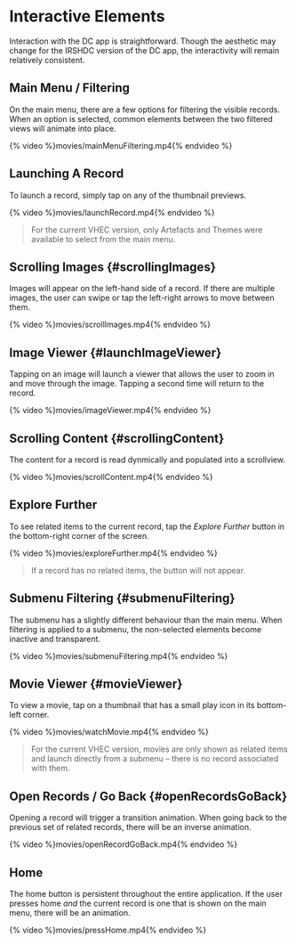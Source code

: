 # Interactive Elements

Interaction with the DC app is straightforward. Though the aesthetic may change for the IRSHDC version of the DC app, the interactivity will remain relatively consistent.  

## Main Menu / Filtering
On the main menu, there are a few options for filtering the visible records. When an option is selected, common elements between the two filtered views will animate into place.

{% video %}movies/mainMenuFiltering.mp4{% endvideo %}

## Launching A Record
To launch a record, simply tap on any of the thumbnail previews.

{% video %}movies/launchRecord.mp4{% endvideo %}

> For the current VHEC version, only Artefacts and Themes were available to select from the main menu.

## Scrolling Images {#scrollingImages}
Images will appear on the left-hand side of a record. If there are multiple images, the user can swipe or tap the left-right arrows to move between them.

{% video %}movies/scrollImages.mp4{% endvideo %}

## Image Viewer {#launchImageViewer}
Tapping on an image will launch a viewer that allows the user to zoom in and move through the image. Tapping a second time will return to the record.

{% video %}movies/imageViewer.mp4{% endvideo %}

## Scrolling Content {#scrollingContent}
The content for a record is read dynmically and populated into a scrollview.

{% video %}movies/scrollContent.mp4{% endvideo %}

## Explore Further
To see related items to the current record, tap the *Explore Further* button in the bottom-right corner of the screen.

{% video %}movies/exploreFurther.mp4{% endvideo %}

> If a record has no related items, the button will not appear.

## Submenu Filtering {#submenuFiltering}
The submenu has a slightly different behaviour than the main menu. When filtering is applied to a submenu, the non-selected elements become inactive and transparent.

{% video %}movies/submenuFiltering.mp4{% endvideo %}

## Movie Viewer {#movieViewer}
To view a movie, tap on a thumbnail that has a small play icon in its bottom-left corner.

{% video %}movies/watchMovie.mp4{% endvideo %}

> For the current VHEC version, movies are only shown as related items and launch directly from a submenu – there is no record associated with them.

## Open Records / Go Back {#openRecordsGoBack}
Opening a record will trigger a transition animation. When going back to the previous set of related records, there will be an inverse animation.

{% video %}movies/openRecordGoBack.mp4{% endvideo %}

## Home
The home button is persistent throughout the entire application. If the user presses home *and* the current record is one that is shown on the main menu, there will be an animation.

{% video %}movies/pressHome.mp4{% endvideo %}